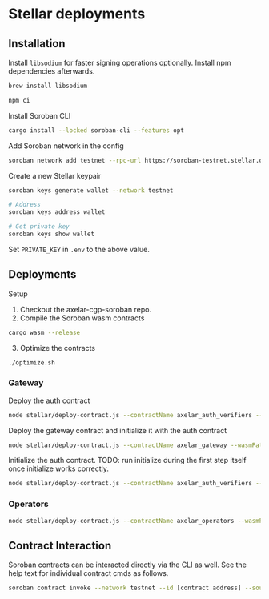 # Stellar deployments

## Installation

Install `libsodium` for faster signing operations optionally. Install npm dependencies afterwards.

```sh
brew install libsodium

npm ci
```

Install Soroban CLI

```bash
cargo install --locked soroban-cli --features opt
```

Add Soroban network in the config

```bash
soroban network add testnet --rpc-url https://soroban-testnet.stellar.org:443 "Test SDF Network ; September 2015" --global
```

Create a new Stellar keypair

```bash
soroban keys generate wallet --network testnet

# Address
soroban keys address wallet

# Get private key
soroban keys show wallet
```

Set `PRIVATE_KEY` in `.env` to the above value.

## Deployments

Setup

1. Checkout the axelar-cgp-soroban repo.
2. Compile the Soroban wasm contracts
```bash
cargo wasm --release
```
3. Optimize the contracts
```bash
./optimize.sh
```

### Gateway

Deploy the auth contract

```bash
node stellar/deploy-contract.js --contractName axelar_auth_verifiers --wasmPath ../axelar-cgp-soroban/target/wasm32-unknown-unknown/release/axelar_auth_verifier.optimized.wasm
```

Deploy the gateway contract and initialize it with the auth contract
```bash
node stellar/deploy-contract.js --contractName axelar_gateway --wasmPath ../axelar-cgp-soroban/target/wasm32-unknown-unknown/release/axelar_gateway.optimized.wasm --initialize
```

Initialize the auth contract. TODO: run initialize during the first step itself once initialize works correctly.
```bash
node stellar/deploy-contract.js --contractName axelar_auth_verifiers --wasmPath ../axelar-cgp-soroban/target/wasm32-unknown-unknown/release/axelar_auth_verifier.optimized.wasm --initialize --address [auth contract address]
```

### Operators

```bash
node stellar/deploy-contract.js --contractName axelar_operators --wasmPath ../axelar-cgp-soroban/target/wasm32-unknown-unknown/release/axelar_operators.optimized.wasm --initialize
```

## Contract Interaction

Soroban contracts can be interacted directly via the CLI as well. See the help text for individual contract cmds as follows.

```bash
soroban contract invoke --network testnet --id [contract address] --source-account wallet -- --help
```
